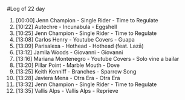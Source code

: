 #Log of 22 day

1. [00:00] Jenn Champion - Single Rider - Time to Regulate
1. [10:22] Autechre - Incunabula - Eggshell
1. [10:25] Jenn Champion - Single Rider - Time to Regulate
1. [13:08] Carlos Henry - Youtube Covers - Guapa
1. [13:09] Parisalexa - Hothead - Hothead (feat. Lazā)
1. [13:12] Jamila Woods - Giovanni - Giovanni
1. [13:16] Mariana Montenegro - Youtube Covers - Solo vine a bailar
1. [13:20] Pillar Point - Marble Mouth - Dove
1. [13:25] Keith Kenniff - Branches - Sparrow Song
1. [13:28] Javiera Mena - Otra Era - Otra Era
1. [13:32] Jenn Champion - Single Rider - Time to Regulate
1. [13:35] Vallis Alps - Vallis Alps - Reprieve
